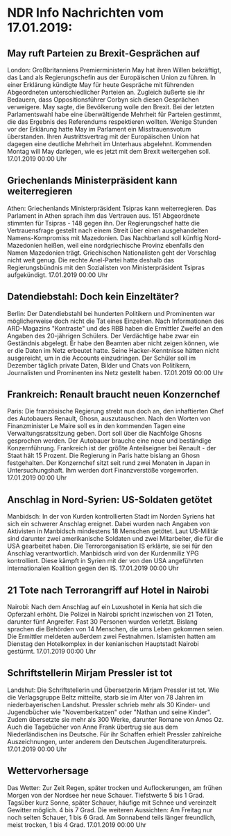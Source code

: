 # NDR Info Nachrichten vom 17.01.2019:


## May ruft Parteien zu Brexit-Gesprächen auf
London:	Großbritanniens Premierministerin May hat ihren Willen bekräftigt, das Land als Regierungschefin aus der Europäischen Union zu führen. In einer Erklärung kündigte May für heute Gespräche mit führenden Abgeordneten unterschiedlicher Parteien an. Zugleich äußerte sie ihr Bedauern, dass Oppositionsführer Corbyn sich diesen Gesprächen verweigere. May sagte, die Bevölkerung wolle den Brexit. Bei der letzten Parlamentswahl habe eine überwältigende Mehrheit für Parteien gestimmt, die das Ergebnis des Referendums respektieren wollten. Wenige Stunden vor der Erklärung hatte May im Parlament ein Misstrauensvotum überstanden. Ihren Austrittsvertrag mit der Europäischen Union hat dagegen eine deutliche Mehrheit im Unterhaus abgelehnt. Kommenden Montag will May darlegen, wie es jetzt mit dem Brexit weitergehen soll. 17.01.2019 00:00 Uhr 

## Griechenlands Ministerpräsident kann weiterregieren
Athen:	Griechenlands Ministerpräsident Tsipras kann weiterregieren. Das Parlament in Athen sprach ihm das Vertrauen aus. 151 Abgeordnete stimmten für Tsipras - 148 gegen ihn. Der Regierungschef hatte die Vertrauensfrage gestellt nach einem Streit über einen ausgehandelten Namens-Kompromiss mit Mazedonien. Das Nachbarland soll künftig Nord-Mazedonien heißen, weil eine nordgriechische Provinz ebenfalls den Namen Mazedonien trägt. Griechischen Nationalisten geht der Vorschlag nicht weit genug. Die rechte Anel-Partei hatte deshalb das Regierungsbündnis mit den Sozialisten von Ministerpräsident Tsipras aufgekündigt. 17.01.2019 00:00 Uhr 

## Datendiebstahl: Doch kein Einzeltäter?
Berlin: Der Datendiebstahl bei hunderten Politikern und Prominenten war möglicherweise doch nicht die Tat eines Einzelnen. Nach Informationen des ARD-Magazins "Kontraste" und des RBB haben die Ermittler Zweifel an den Angaben des 20-jährigen Schülers. Der Verdächtige habe zwar ein Geständnis abgelegt. Er habe den Beamten aber nicht zeigen können, wie er die Daten im Netz erbeutet hatte. Seine Hacker-Kenntnisse hätten nicht ausgereicht, um in die Accounts einzudringen. Der Schüler soll im Dezember täglich private Daten, Bilder und Chats von Politikern, Journalisten und Prominenten ins Netz gestellt haben. 17.01.2019 00:00 Uhr 

## Frankreich: Renault braucht neuen Konzernchef
Paris: Die französische Regierung strebt nun doch an, den inhaftierten Chef des Autobauers Renault, Ghosn, auszutauschen. Nach den Worten von Finanzminister Le Maire soll es in den kommenden Tagen eine Verwaltungsratssitzung geben. Dort soll über die Nachfolge Ghosns gesprochen werden. Der Autobauer brauche eine neue und beständige Konzernführung. Frankreich ist der größte Anteilseigner bei Renault - der Staat hält 15 Prozent. Die Regierung in Paris hatte bislang an Ghosn festgehalten. Der Konzernchef sitzt seit rund zwei Monaten in Japan in Untersuchungshaft. Ihm werden dort Finanzverstöße vorgeworfen. 17.01.2019 00:00 Uhr 

## Anschlag in Nord-Syrien: US-Soldaten getötet
Manbidsch:	In der von Kurden kontrollierten Stadt im Norden Syriens hat sich ein schwerer Anschlag ereignet. Dabei wurden nach Angaben von Aktivisten in Manbidsch mindestens 18 Menschen getötet. Laut US-Militär sind darunter zwei amerikanische Soldaten und zwei Mitarbeiter, die für die USA gearbeitet haben. Die Terrororganisation IS erklärte, sie sei für den Anschlag verantwortlich. Manbidsch wird von der Kurdenmiliz YPG kontrolliert. Diese kämpft in Syrien mit der von den USA angeführten internationalen Koalition gegen den IS. 17.01.2019 00:00 Uhr 

## 21 Tote nach Terrorangriff auf Hotel in Nairobi
Nairobi:	Nach dem Anschlag auf ein Luxushotel in Kenia hat sich die Opferzahl erhöht. Die Polizei in Nairobi spricht inzwischen von 21 Toten, darunter fünf Angreifer. Fast 30 Personen wurden verletzt. Bislang sprachen die Behörden von 14 Menschen, die ums Leben gekommen seien. Die Ermittler meldeten außerdem zwei Festnahmen. Islamisten hatten am Dienstag den Hotelkomplex in der kenianischen Hauptstadt Nairobi gestürmt. 17.01.2019 00:00 Uhr 

## Schriftstellerin Mirjam Pressler ist tot
Landshut: Die Schriftstellerin und Übersetzerin Mirjam Pressler ist tot. Wie die Verlagsgruppe Beltz mitteilte, starb sie im Alter von 78 Jahren im niederbayerischen Landshut. Pressler schrieb mehr als 30 Kinder- und Jugendbücher wie "Novemberkatzen" oder "Nathan und seine Kinder". Zudem übersetzte sie mehr als 300 Werke, darunter Romane von Amos Oz. Auch die Tagebücher von Anne Frank übertrug sie aus dem Niederländischen ins Deutsche. Für ihr Schaffen erhielt Pressler zahlreiche Auszeichnungen, unter anderem den Deutschen Jugendliteraturpreis. 17.01.2019 00:00 Uhr 

## Wettervorhersage
Das Wetter:
Zur Zeit Regen, später trocken und Auflockerungen, am frühen Morgen von der Nordsee her neue Schauer. Tiefstwerte 5 bis 1 Grad. Tagsüber kurz Sonne, später Schauer, häufige mit Schnee und vereinzelt Gewitter möglich. 4 bis 7 Grad. Die weiteren Aussichten: Am Freitag nur noch selten Schauer, 1 bis 6 Grad. Am Sonnabend teils länger freundlich, meist trocken, 1 bis 4 Grad. 17.01.2019 00:00 Uhr 
